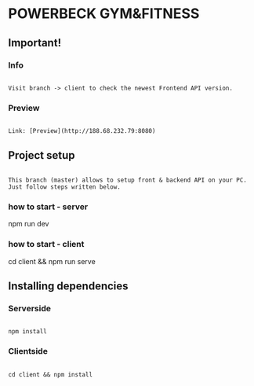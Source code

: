 # POWERBECK GYM&FITNESS

## Important!

### Info
```

Visit branch -> client to check the newest Frontend API version.
```

### Preview
```

Link: [Preview](http://188.68.232.79:8080)
```

## Project setup
```

This branch (master) allows to setup front & backend API on your PC.
Just follow steps written below.
```

### how to start - server

npm run dev

### how to start - client 

cd client && npm run serve 

## Installing dependencies

### Serverside
```

npm install
```

### Clientside
```

cd client && npm install
```
